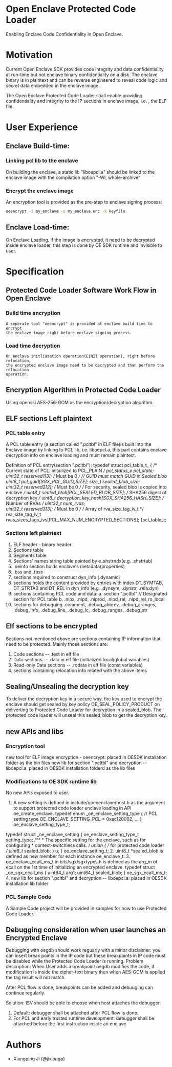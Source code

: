 Open Enclave Protected Code Loader
====

Enabling Enclave Code Confidentiality in Open Enclave.

# Motivation
Current Open Enclave SDK provides code integrity and data confidentiality at
run-time but not enclave binary confidentiality on a disk. The enclave binary
is in plaintext and can be reverse engineered to reveal code logic and
secret data embedded in the enclave image. 

The Open Enclave Protected Code Loader shall enable providing confidentiality 
and integrity to the IP sections in enclave image, i.e. , the ELF file.

# User Experience
## Enclave Build-time:
### Linking pcl lib to the enclave 
On building the enclave, a static lib "liboepcl.a" should be linked to the 
enclave image with the compilation option "-Wl, whole-archive"
### Encrypt the enclave image
An encryption tool is provided as the pre-step to enclave signing process:

```bash
oeencrypt -i my_enclave -o my_enclave.enc -k keyfile
```

## Enclave Load-time:
On Enclave Loading, if the image is encrypted, it need to be decrypted 
inside enclave loader, this step is done by OE SDK runtime and invisible 
to user. 

# Specification

## Protected Code Loader Software Work Flow in Open Enclave
### Build time encryption 
    A seperate tool "oeencrypt" is provided at enclave build time to encrypt 
	the enclave image right before enclave signing process.  
### Load time decryption
    On enclave initliazation operation(EINIT operation), right before relocation, 
    the encrypted enclave image need to be decrypted and than perform the relocation
    operation.

## Encryption Algorithm in Protected Code Loader
Using openssl AES-256-GCM as the encryption/decryption algorithm.

## ELF sections Left plaintext
### PCL table entry 
A PCL table entry (a section called ".pcltbl" in ELF file)is built into the Enclave 
image by linking to PCL lib, i.e. liboepcl.a, this part contains enclave decryption
info on enclave loading and must remain plaintext.

Definition of PCL entry(section ".pcltbl"):
typedef struct pcl_table_t_
{
	/* Current state of PCL: initailized to PCL_PLAIN */
    pcl_status_e pcl_state;                   
    uint32_t     reserved1[3];                /* Must be 0 */
	// GUID must match GUID in Sealed blob
    uint8_t      pcl_guid[SGX_PCL_GUID_SIZE]; 
    size_t       sealed_blob_size;            
    uint32_t     reserved2[2];                /* Must be 0 */
	/* For security, sealed blob is copied into enclave */
    uint8_t      sealed_blob[PCL_SEALED_BLOB_SIZE];
	/* SHA256 digest of decryption key */
    uint8_t      decryption_key_hash[SGX_SHA256_HASH_SIZE];
	/* Number of RVAs */
    uint32_t     num_rvas;                    
    uint32_t     reserved3[3];                /* Must be 0 */
	/* Array of rva_size_tag_iv_t */
    rva_size_tag_iv_t rvas_sizes_tags_ivs[PCL_MAX_NUM_ENCRYPTED_SECTIONS]; 
}pcl_table_t;

### Sections left plaintext
1. ELF header  - binary header
2. Sections table
3. Segments table
4. Sections' names string table pointed by e_shstrndx(e.g. .shstrtab)
5. .oeinfo section holds enclave's metadata(properties)
6. .bss and .tbss
7. sections required to construct dyn_info (.dynamic)
8. sections holds the content provided by entries with index DT_SYMTAB, DT_STRTAB and DT_REL in
   dyn_info (e.g. .dynsym, .dynstr, .rela.dyn)
9. sections containing PCL code and data:
   a. section ".pcltbl"  // Designated section for PCL table
   b. .nipx, .nipd, .niprod, .nipd_rel, .nipd_rel_ro_local
10. sections for debugging
   .comment, .debug_abbrev, .debug_aranges, .debug_info, .debug_line, .debug_lc, .debug_ranges,
   .debug_str

## Elf sections to be encrypted
Sections not mentioned above are sections containing IP information that need to be protected.
Mainly those sections are:
1. Code sections -- .text in elf file
2. Data sections -- .data in elf file (initialized local/global variables)
3. Read-only Data sections -- .rodata in elf file (const variables)
4. sections containing relocation info related with the above items

## Sealing/Unsealing the decryption key
To deliver the decryption key in a secure way, the key used to encrypt the enclave should get sealed
by key policy OE_SEAL_POLICY_PRODUCT on deliverting to Protected Code Loader for decryption in a 
sealed_blob. The protected code loader will unseal this sealed_blob to get the decryption key. 

## new APIs and libs
### Encryption tool
new tool for ELF image encryption - oeencrypt: placed in OESDK installation folder as the bin files
new lib for section ".pcltbl" and decryption -- liboepcl.a: placed in OESDK installation folderd
as the lib files

### Modifications to OE SDK runtime lib
No new APIs exposed to user.
1. A new setting is defined in include/openenclave/host.h as the argument to support
protected code loader enclave loading in API oe_create_enclave.
typedef enum _oe_enclave_setting_type
{
	// PCL setting type
	OE_ENCLAVE_SETTING_PCL = 0xac120002,
	...
} oe_enclave_setting_type_t;

typedef struct _oe_enclave_setting
{
    oe_enclave_setting_type_t setting_type;
    /**
     * The specific setting for the enclave, such as for configuring
     * context-switchless calls.
     */
    union {
		/* for protected code loader */
		uint8_t* sealed_blob;
	} u;
} oe_enclave_setting_t;
2. uint8_t *sealed_blob is defined as new member for each instance oe_enclave_t.
3. oe_enclave_ecall_ms_t in bits/sgx/sgxtypes.h is defined as the arg_in of ecall on the 1st time
of initializing an encrypted enclave.
	typedef struct _oe_sgx_ecall_ms
	{
		uint64_t arg1;
		uint64_t sealed_blob;
	} oe_sgx_ecall_ms_t;
4. new lib for section ".pcltbl" and decryption -- liboepcl.a: placed in OESDK installation lib folder

### PCL Sample Code
A Sample Code project will be provided in samples for how to use Protected Code Loader.

## Debugging consideration when user launches an Encrypted Enclave
Debugging with oegdb should work reguarly with a minor disclaimer: you can insert break points in
the IP code but these breakpoints in IP code must be disabled while the Protected Code Loader is
running.
Problem description: When User adds a breakpoint oegdb modifies the code, if modification is
inside the cipher-text binary then when AES-GCM is applied the tag result will not match.

After PCL flow is done, breakpoints can be added and debuuging can continue regularly.

Solution: ISV should be able to choose when host attaches the debugger:
1. Default: debugger shall be attached after PCL flow is done.
2. For PCL and early trusted runtime development: debugger shall be attached before the first
instruction inside an enclave

# Authors

- Xiangping Ji (@jixiangp)
